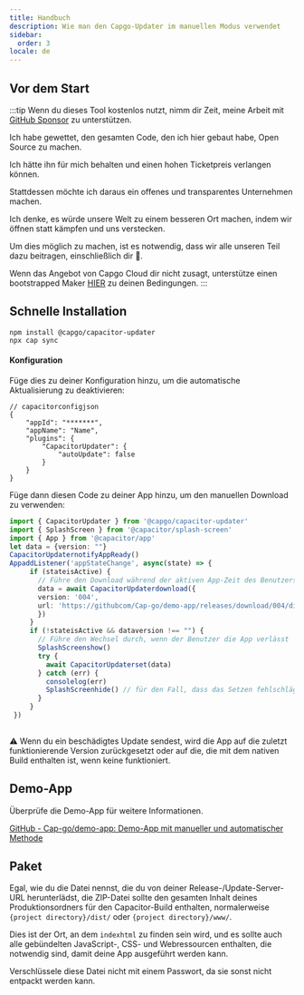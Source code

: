 ```yaml
---
title: Handbuch
description: Wie man den Capgo-Updater im manuellen Modus verwendet
sidebar:
  order: 3
locale: de
---
```


## Vor dem Start

:::tip
Wenn du dieses Tool kostenlos nutzt, nimm dir Zeit, meine Arbeit mit [GitHub Sponsor](https://githubcom/sponsors/riderx/) zu unterstützen.

Ich habe gewettet, den gesamten Code, den ich hier gebaut habe, Open Source zu machen.

Ich hätte ihn für mich behalten und einen hohen Ticketpreis verlangen können.

Stattdessen möchte ich daraus ein offenes und transparentes Unternehmen machen.

Ich denke, es würde unsere Welt zu einem besseren Ort machen, indem wir öffnen statt kämpfen und uns verstecken.

Um dies möglich zu machen, ist es notwendig, dass wir alle unseren Teil dazu beitragen, einschließlich dir 🥹.

Wenn das Angebot von Capgo Cloud dir nicht zusagt, unterstütze einen bootstrapped Maker [HIER](https://githubcom/sponsors/riderx/) zu deinen Bedingungen.
:::

## Schnelle Installation

```
npm install @capgo/capacitor-updater
npx cap sync
```

#### Konfiguration

Füge dies zu deiner Konfiguration hinzu, um die automatische Aktualisierung zu deaktivieren:

```tsx
// capacitorconfigjson
{
	"appId": "*******",
	"appName": "Name",
	"plugins": {
		"CapacitorUpdater": {
			"autoUpdate": false
		}
	}
}
```

Füge dann diesen Code zu deiner App hinzu, um den manuellen Download zu verwenden:

```typescript
import { CapacitorUpdater } from '@capgo/capacitor-updater'
import { SplashScreen } from '@capacitor/splash-screen'
import { App } from '@capacitor/app'
let data = {version: ""}
CapacitorUpdaternotifyAppReady()
AppaddListener('appStateChange', async(state) => {
     if (stateisActive) {
       // Führe den Download während der aktiven App-Zeit des Benutzers durch, um fehlgeschlagene Downloads zu verhindern
       data = await CapacitorUpdaterdownload({
       version: '004',
       url: 'https://githubcom/Cap-go/demo-app/releases/download/004/distzip',
       })
     }
     if (!stateisActive && dataversion !== "") {
       // Führe den Wechsel durch, wenn der Benutzer die App verlässt
       SplashScreenshow()
       try {
         await CapacitorUpdaterset(data)
       } catch (err) {
         consolelog(err)
         SplashScreenhide() // für den Fall, dass das Setzen fehlschlägt, andernfalls muss die neue App es verstecken
       }
     }
 })
 
```

⚠️ Wenn du ein beschädigtes Update sendest, wird die App auf die zuletzt funktionierende Version zurückgesetzt oder auf die, die mit dem nativen Build enthalten ist, wenn keine funktioniert.

## Demo-App&#x20;

Überprüfe die Demo-App für weitere Informationen.

[GitHub - Cap-go/demo-app: Demo-App mit manueller und automatischer Methode](https://githubcom/Cap-go/demo-app/)

## Paket

Egal, wie du die Datei nennst, die du von deiner Release-/Update-Server-URL herunterlädst, die ZIP-Datei sollte den gesamten Inhalt deines Produktionsordners für den Capacitor-Build enthalten, normalerweise `{project directory}/dist/` oder `{project directory}/www/`.

Dies ist der Ort, an dem `indexhtml` zu finden sein wird, und es sollte auch alle gebündelten JavaScript-, CSS- und Webressourcen enthalten, die notwendig sind, damit deine App ausgeführt werden kann.

Verschlüssele diese Datei nicht mit einem Passwort, da sie sonst nicht entpackt werden kann.